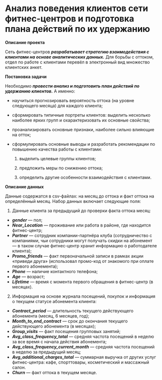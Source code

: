 # Анализ поведения клиентов сети фитнес-центров и подготовка плана действий по их удержанию

**Описание проекта**

Сеть фитнес-центров ***разрабатывает стратегию взаимодействия с клиентами на основе аналитических данных.*** Для борьбы с оттоком, отдел по работе с клиентами перевёл в электронный вид множество клиентских анкет.

**Постановка задачи**

Необходимо ***провести анализ и подготовить план действий по удержанию клиентов.***
А именно:
- научиться прогнозировать вероятность оттока (на уровне следующего месяца) для каждого клиента;
- сформировать типичные портреты клиентов: выделить несколько наиболее ярких групп и охарактеризовать их основные свойства;
- проанализировать основные признаки, наиболее сильно влияющие на отток;
- сформулировать основные выводы и разработать рекомендации по повышению качества работы с клиентами:

  1) выделить целевые группы клиентов;
  
  2) предложить меры по снижению оттока;
  
  3) определить другие особенности взаимодействия с клиентами.

**Описание данных**

Данные содержатся в csv-файлах: на месяц до оттока и факт оттока на определённый месяц.
Набор данных включает следующие поля:

1) Данные клиента за предыдущий до проверки факта оттока месяц:
- ***gender*** — пол;
- ***Near_Location*** — проживание или работа в районе, где находится фитнес-центр;
- ***Partner*** — сотрудник компании-партнёра клуба (сотрудничество с компаниями, чьи сотрудники могут получать скидки на абонемент — в таком случае фитнес-центр хранит информацию о работодателе клиента);
- ***Promo_friends*** — факт первоначальной записи в рамках акции «приведи друга» (использовал промо-код от знакомого при оплате первого абонемента);
- ***Phone*** — наличие контактного телефона;
- ***Age*** — возраст;
- ***Lifetime*** — время с момента первого обращения в фитнес-центр (в месяцах).

2) Информация на основе журнала посещений, покупок и информация о текущем статусе абонемента клиента:
- ***Contract_period*** — длительность текущего действующего абонемента (месяц, 6 месяцев, год);
- ***Month_to_end_contract*** — срок до окончания текущего действующего абонемента (в месяцах);
- ***Group_visits*** — факт посещения групповых занятий;
- ***Avg_class_frequency_total*** — средняя частота посещений в неделю за все время с начала действия абонемента;
- ***Avg_class_frequency_current_month*** — средняя частота посещений в неделю за предыдущий месяц;
- ***Avg_additional_charges_total*** — суммарная выручка от других услуг фитнес-центра: кафе, спорттовары, косметический и массажный салон.
- ***Churn*** — факт оттока в текущем месяце.